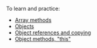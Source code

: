 To learn and practice:
- [Array methods](https://javascript.info/array-methods)
- [Objects](https://javascript.info/object)
- [Object references and copying](https://javascript.info/object-copy)
- [Object methods, "this"](https://javascript.info/object-methods)